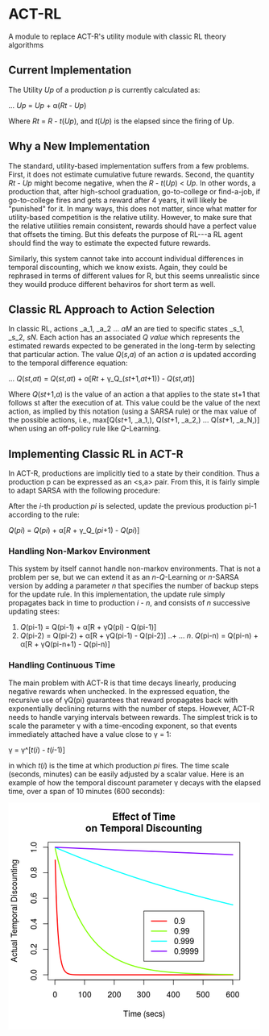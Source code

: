 # ACT-RL

A module to replace ACT-R's utility module with classic RL theory algorithms

## Current Implementation

The Utility _Up_ of a production _p_ is currently calculated as:

... _Up_ = _Up_ + α(_Rt_ - _Up_)

Where _Rt_ = _R_ - _t_(_Up_), and _t_(_Up_) is the elapsed since the firing of Up. 

## Why a New Implementation

The standard, utility-based implementation suffers from a few problems. First, it does not estimate cumulative future rewards. Second, the quantity _Rt_ - _Up_ might become negative, when the _R_ - _t_(_Up_) < _Up_. In other words, a production that, after high-school graduation, go-to-college or find-a-job, if go-to-college fires and gets a reward after 4 years, it will likely be "punished" for it. In many ways, this does not matter, since what matter for utility-based competition is the relative utility. However, to make sure that the relative utilities remain consistent, rewards should have a perfect value that offsets the timing. But this defeats the purpose of RL---a RL agent should find the way to estimate the expected future rewards.

Similarly, this system cannot take into account individual differences in temporal discounting, which we know exists. Again, they could be rephrased in terms of different values for R, but this seems unrealistic since they wouild produce different behaviros for short term as well.

## Classic RL Approach to Action Selection 

In classic RL, actions _a_1, _a_2 ... _aM_  an  are tied to specific states _s_1, _s_2,  _sN_. Each action has an associated *Q value* which represents the estimated rewards expected to be generated in the long-term by selecting that particular action. The value _Q_(_s_,_a_) of an action _a_ is updated according to the temporal difference equation:

... _Q_(_st_,_at_) = _Q_(_st_,_at_) + α[_Rt_ + γ_Q_(_st_+1,_at_+1)) - _Q_(_st_,_at_)]

Where _Q_(_st_+1,_a_) is the value of an action a that applies to the state st+1 that follows st after the execution of at. This value could be the value of the next action, as implied by this notation (using a SARSA rule) or the max value of the possible actions, i.e., max[Q(_st_+1, _a_1,), Q(_st_+1, _a_2,) ... Q(_st_+1, _a_N,)] when using an off-policy rule like _Q_-Learning. 

## Implementing Classic RL in ACT-R

In ACT-R, productions are implicitly tied to a state by their condition. Thus a production p can be expressed as an <s,a> pair. From this, it is fairly simple to adapt SARSA with the following procedure:

After the _i_-th production _pi_  is selected, update the previous production pi-1 according to the rule:

_Q_(_pi_) = _Q_(_pi_) + α[_R_ + γ_Q_(_pi_+1) - _Q_(_pi_)]


### Handling Non-Markov Environment

This system by itself cannot handle non-markov environments. That is not a problem per se, but we can extend it as an _n_-_Q_-Learning or _n_-SARSA version by adding a parameter _n_ that specifies the number of backup steps for the update rule. In this implementation, the update rule simply propagates back in time to production _i - n_, and consists of _n_ successive updating stees:


1. 	_Q_(pi-1) = Q(pi-1) + α[R + γQ(pi) - Q(pi-1)]
2. 	_Q_(pi-2) = Q(pi-2) + α[R + γQ(pi-1) - Q(pi-2)]
..+ ...
_n_. 	_Q_(pi-n) = Q(pi-n) + α[R + γQ(pi-n+1) - Q(pi-n)]

### Handling Continuous Time

The main problem with ACT-R is that time decays linearly, producing negative rewards when unchecked. In the expressed equation, the recursive use of γQ(pi) guarantees that reward propagates back with exponentially declining returns with the number of steps. However, ACT-R needs to handle varying intervals between rewards. The simplest trick is to scale the parameter γ with a time-encoding exponent, so that events immediately attached have a value close to γ = 1:

γ = γ^[_t_(_i_) - _t_(_i_-1)]

in which _t_(_i_) is the time at which production _pi_ fires. The time scale (seconds, minutes) can be easily adjusted by a scalar value.  Here is an example of how the temporal discount parameter γ decays with the elapsed time, over a span of 10 minutes (600 seconds):

![Effect of Time on Temporal Discounting](https://github.com/TheRealDrDre/ACT-RL/blob/master/temp-discount-decay.png)
